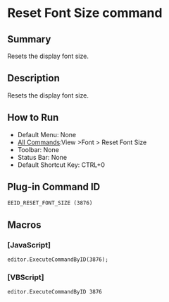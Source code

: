# Reset Font Size command

## Summary

Resets the display font size.

## Description

Resets the display font size.

## How to Run

- Default Menu: None
- [All Commands](../tools/all_commands):View \>Font >
Reset Font Size
- Toolbar: None
- Status Bar: None
- Default Shortcut Key: CTRL+0

## Plug-in Command ID

```
EEID_RESET_FONT_SIZE (3876)```

## Macros

### \[JavaScript\]

```
editor.ExecuteCommandByID(3876);
```

### \[VBScript\]

```
editor.ExecuteCommandByID 3876
```
